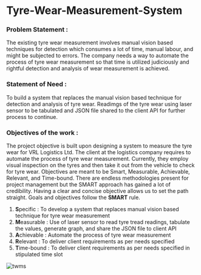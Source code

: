 # Tyre-Wear-Measurement-System

### Problem Statement :
The existing tyre wear measurement involves manual vision based techniques for detection which consumes a lot of time, manual labour, and might be subjected to errors. The company needs a way to automate the process of tyre wear measurement so that time is utilized judiciously and rightful detection and analysis of wear measurement is achieved. 

### Statement of Need : 
To build a system that replaces the manual vision based technique for detection and analysis of tyre wear. Readimgs of the tyre wear using laser sensor to be tabulated and JSON file shared to the client API for further process to continue.

### Objectives of the work : 
The project objective is built upon designing a system to measure the tyre wear for VRL Logistics Ltd. The client at the logistics company requires to automate the process of tyre wear measurement. Currently, they employ visual inspection on the tyres and then take it out from the vehicle to check for tyre wear. Objectives are meant to be Smart, Measurable, Achievable, Relevant, and Time-bound. There are endless methodologies present for project management but the SMART approach has gained a lot of credibility. Having a clear and concise objective allows us to set the path straight. 
Goals and objectives follow the **SMART** rule.

1. **S**pecific : To develop a system that replaces manual vision based technique for tyre wear measurement
2. **M**easurable : Use of laser sensor to read tyre tread readings, tabulate the values, generate graph, and share the JSON file to client API
3. **A**chievable : Automate the process of tyre wear measurement
4. **R**elevant : To deliver client requirements as per needs specified
5. **T**ime-bound : To deliver client requirements as per needs specified in stipulated time slot

![twms](https://user-images.githubusercontent.com/95766195/195145167-b364ac39-c6b5-4dac-94b7-c40a34a101d1.png)


